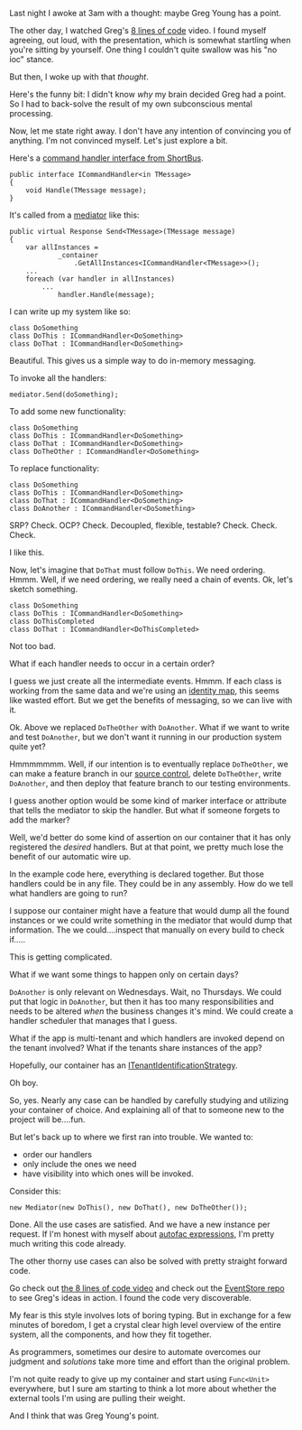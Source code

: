 ﻿Last night I awoke at 3am with a thought: maybe Greg Young has a point.

The other day, I watched Greg's [8 lines of code][eight-lines] video. I found myself agreeing, out loud, with the presentation, which is somewhat startling when you're sitting by yourself. One thing I couldn't quite swallow was his "no ioc" stance.

But then, I woke up with that _thought_.

Here's the funny bit: I didn't know _why_ my brain decided Greg had a point. So I had to back-solve the result of my own subconscious mental processing.

Now, let me state right away. I don't have any intention of convincing you of anything. I'm not convinced myself. Let's just explore a bit.

Here's a [command handler interface from ShortBus][shortbus-icommandhandler].

	public interface ICommandHandler<in TMessage>
    {
        void Handle(TMessage message);
    }

It's called from a [mediator] like this: 

	public virtual Response Send<TMessage>(TMessage message)
    {
        var allInstances = 
				_container
					.GetAllInstances<ICommandHandler<TMessage>>();
		...
        foreach (var handler in allInstances)
            ...
                handler.Handle(message);

I can write up my system like so:

	class DoSomething
	class DoThis : ICommandHandler<DoSomething> 
	class DoThat : ICommandHandler<DoSomething> 
	
Beautiful. This gives us a simple way to do in-memory messaging. 

To invoke all the handlers:

	mediator.Send(doSomething);
  
To add some new functionality:
	
	class DoSomething
	class DoThis : ICommandHandler<DoSomething> 
	class DoThat : ICommandHandler<DoSomething> 
	class DoTheOther : ICommandHandler<DoSomething>
	
To replace functionality:

	class DoSomething
	class DoThis : ICommandHandler<DoSomething> 
	class DoThat : ICommandHandler<DoSomething> 
	class DoAnother : ICommandHandler<DoSomething>


SRP? Check. OCP? Check. Decoupled, flexible, testable? Check. Check. Check. 

I like this.

Now, let's imagine that `DoThat` must follow `DoThis`. We need ordering. Hmmm. Well, if we need ordering, we really need a chain of events. Ok, let's sketch something.

	class DoSomething
	class DoThis : ICommandHandler<DoSomething> 
	class DoThisCompleted
	class DoThat : ICommandHandler<DoThisCompleted>

Not too bad. 

What if each handler needs to occur in a certain order? 

I guess we just create all the intermediate events. Hmmm. If each class is working from the same data and we're using an [identity map], this seems like wasted effort. But we get the benefits of messaging, so we can live with it.

Ok. Above we replaced `DoTheOther` with `DoAnother`. What if we want to write and test `DoAnother`, but we don't want it running in our production system quite yet? 

Hmmmmmmm. Well, if our intention is to eventually replace `DoTheOther`, we can make a feature branch in our [source control][git], delete `DoTheOther`, write `DoAnother`, and then deploy that feature branch to our testing environments.

I guess another option would be some kind of marker interface or attribute that tells the mediator to skip the handler. But what if someone forgets to add the marker? 

Well, we'd better do some kind of assertion on our container that it has only registered the _desired_ handlers. But at that point, we pretty much lose the benefit of our automatic wire up.

In the example code here, everything is declared together. But those handlers could be in any file. They could be in any assembly. How do we tell what handlers are going to run? 

I suppose our container might have a feature that would dump all the found instances or we could write something in the mediator that would dump that information. The we could....inspect that manually on every build to check if..... 

This is getting complicated.

What if we want some things to happen only on certain days? 

`DoAnother` is only relevant on Wednesdays. Wait, no Thursdays. We could put that logic in `DoAnother`, but then it has too many responsibilities and needs to be altered _when_ the business changes it's mind. We could create a handler scheduler that manages that I guess.

What if the app is multi-tenant and which handlers are invoked depend on the tenant involved? What if the tenants share instances of the app? 

Hopefully, our container has an [ITenantIdentificationStrategy][autofac-multi].

Oh boy. 

So, yes. Nearly any case can be handled by carefully studying and utilizing your container of choice. And explaining all of that to someone new to the project will be....fun.

But let's back up to where we first ran into trouble. We wanted to:

* order our handlers
* only include the ones we need
* have visibility into which ones will be invoked. 

Consider this:

	new Mediator(new DoThis(), new DoThat(), new DoTheOther());

Done. All the use cases are satisfied. And we have a new instance per request. If I'm honest with myself about [autofac expressions][autofac-expressions], I'm pretty much writing this code already. 

The other thorny use cases can also be solved with pretty straight forward code.

Go check out [the 8 lines of code video][eight-lines] and check out the [EventStore repo][event-store] to see Greg's ideas in action. I found the code very discoverable.

My fear is this style involves lots of boring typing. But in exchange for a few minutes of boredom, I get a crystal clear high level overview of the entire system, all the components, and how they fit together. 

As programmers, sometimes our desire to automate overcomes our judgment and _solutions_ take more time and effort than the original problem.

I'm not quite ready to give up my container and start using `Func<Unit>` everywhere, but I sure am starting to think a lot more about whether the external tools I'm using are pulling their weight. 

And I think that was Greg Young's point.

		

[eight-lines]: http://www.infoq.com/presentations/8-lines-code-refactoring
[shortbus-icommandhandler]: https://github.com/mhinze/ShortBus/blob/master/ShortBus/ICommandHandler.cs#L5
[mediator]: https://github.com/mhinze/ShortBus/blob/master/ShortBus/Mediator.cs#L43
[identity map]: http://martinfowler.com/eaaCatalog/identityMap.html
[git]: http://git-scm.com/
[autofac-multi]: http://stackoverflow.com/a/14017242/214073
[autofac-expressions]: http://www.codeproject.com/Articles/25380/Dependency-Injection-with-Autofac#registering-a-component-created-with-an-expression
[event-store]: https://github.com/EventStore/EventStore/blob/master/src/EventStore/EventStore.Core/SingleVNode.cs